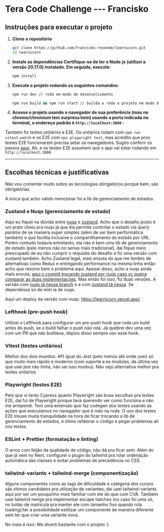 # Tera Code Challenge --- Francisko

## Instruções para executar o projeto

1. **Clone o repositório**
   ```bash
   git clone https://github.com/francisko-rezende/learnicorn.git
   cd learnicorn
   ```

1. **Instale as dependências Certifique-se de ter o Node.js (utilizei a versão 20.17.0) instalado. Em seguida, execute:**
   ```bash
   npm install
   ```
2. **Execute o projeto rodando os seguintes comandos:**
   ```bash
   npm run dev // roda em modo de desenvolvimento

   npm run build && npm run start // builda e roda o projeto em modo de produção
   ```

2. **Acesse o projeto usando o navegador de sua preferência (mas no chrome/chromium tem surpresa hein) usando a porta indicada no terminal, o endereço padrão é `http://localhost:3000` :**


Também fiz testes unitários e E2E. Os unitários rodam com `npm run vitest:watch` e os E2E com `npx playwright test`, mas acredito que pros testes E2E funcionarem precisa setar os navegadores. Sugiro conferir os passos [aqui](https://playwright.dev/). Ah, e os testes E2E assumem que o app vai estar rodando em `http://localhost:3000`

---

## **Escolhas técnicas e justificativas**

Não vou comentar muito sobre as tecnologias obrigatórios porque bem, são obrigatórias.

A única que acho válido mencionar foi a lib de gerenciamento de estados.

### **Zustand e Nuqs (gerenciamento de estado)**

Aqui eu fiquei na dúvida entre [nuqs](https://nuqs.47ng.com/) e [zustand](https://zustand.docs.pmnd.rs/getting-started/introduction).
Acho que o desafio posto é um prato cheio pra nuqs já que ela permite controlar o estado via *query params* de se maneira super simples (além de ser bem performática também) o que facilita inclusive o compartilhamento do estado por URL. Porém contudo todavia entretanto, ela não é bem uma lib de gerenciamento de estado (pelo menos não no senso mais tradicional), daí fiquei meio preocupado de eu não cumprir o requisito do desafio e fiz uma versão com zustand também. Acho Zustand legal, mais enxuta do que me lembro de alternativas como Redux e entregando performance na mesma linha então acho que resolve bem o problema aqui. Apesar disso, acho a nuqs ainda mais enxuta, [aqui o commit trocando zustand por nuqs caso vc queira comparar as duas implementações](https://github.com/francisko-rezende/learnicorn/commit/9136c5e79c1f3529f8552715d888e0966a9dc3df).
Mas então foi isso, fiz duas versões. A versão com  [nuqs tá nessa branch](https://github.com/francisko-rezende/learnicorn/tree/feature/back-to-nuqs) e a com [zustand tá nessa](https://github.com/francisko-rezende/learnicorn). Se dependesse só de mim ia de nuqs.

Aqui um deploy da versão com nuqs: https://learnicorn.vercel.app/

### **Lefthook (pre-push hook)**

Utilizei o Lefthook para configurar um pre-push hook que roda um build antes do push, se o build falhar o push não rola. Já quebrei dev uma vez com um PR que não buildava, depois disso sempre uso esse hook.

### **Vitest (testes unitários)**

Melhor dos dois mundos: API igual do Jest (pelo menos até onde usei) só que muito mais rápido e moderno (com suporte a es modules, da última vez que usei jest não tinha, não sei isso mudou). Não vejo alternativa melhor pra testes unitários

### **Playwright (testes E2E)**

Pelo que vi tanto Cypress quanto Playwright são boas escolhas pra testes E2E, daí fui de Playwright porque tava querendo ver como funciona e não me arrependi. Tem uma extensão que faz codegen dos testes usando as ações que executamos no navegador que é mão na roda. O uso dos testes E2E trouxe muita tranquilidade na hora de ficar trocando a lib de gerenciamento de estados, é ótimo refatorar o código e pegar problemas ali nos testes.

### **ESLint + Prettier (formatação e linting)**

O arroz com feijão da qualidade de código, não dá pra ficar sem. Além do que já vem no Next, configurei o plugin do tailwind pra rolar ordenação automática das classes e evitar problemas de precedência no CSS.

### **tailwind-variants + tailwind-merge (componentização)**

Alguns componentes como as tags de dificuldade e categoria dos cursos são ótimos candidatos pra utlização de variantes, daí usei tailwind-variants aqui por ser um pouquinho mais familiar com ele do que com CVA. Também usei tailwind merge pra implementar escape hatches (no caso foi uma só, no botão de matricula pra manter ele com tamanho fixo quando rola loading)/ter a possibilidade estilizar um componente de maneira diferente sem ter que criar uma variante nova.

No mais é isso. Me diverti bastante com o projeto :)